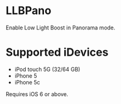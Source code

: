 LLBPano
=====================

Enable Low Light Boost in Panorama mode.

Supported iDevices
=====================

- iPod touch 5G (32/64 GB)
- iPhone 5
- iPhone 5c

Requires iOS 6 or above.
